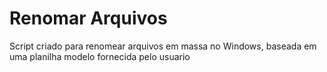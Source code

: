 # Renomar Arquivos

Script criado para renomear arquivos em massa no Windows, baseada em uma planilha modelo fornecida pelo usuario
